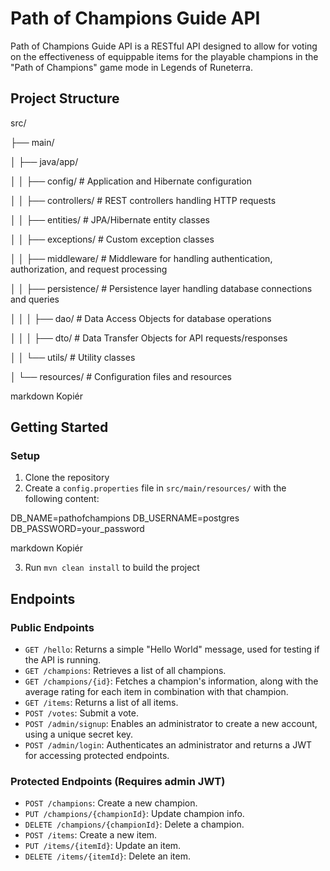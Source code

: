 # Path of Champions Guide API

Path of Champions Guide API is a RESTful API designed to allow for voting on the effectiveness of equippable items for the playable champions in the "Path of Champions" game mode in Legends of Runeterra.

## Project Structure

src/ 

├── main/ 

│ ├── java/app/ 

│ │ ├── config/ # Application and Hibernate configuration 

│ │ ├── controllers/ # REST controllers handling HTTP requests 

│ │ ├── entities/ # JPA/Hibernate entity classes 

│ │ ├── exceptions/ # Custom exception classes 

│ │ ├── middleware/ # Middleware for handling authentication, authorization, and request processing 

│ │ ├── persistence/ # Persistence layer handling database connections and queries 

│ │ │ ├── dao/ # Data Access Objects for database operations 

│ │ │ ├── dto/ # Data Transfer Objects for API requests/responses 

│ │ └── utils/ # Utility classes 

│ └── resources/ # Configuration files and resources 


markdown
Kopiér

## Getting Started

### Setup

1. Clone the repository
2. Create a `config.properties` file in `src/main/resources/` with the following content:

DB_NAME=pathofchampions DB_USERNAME=postgres DB_PASSWORD=your_password

markdown
Kopiér

3. Run `mvn clean install` to build the project

## Endpoints

### Public Endpoints

- `GET /hello`: Returns a simple "Hello World" message, used for testing if the API is running.
- `GET /champions`: Retrieves a list of all champions.
- `GET /champions/{id}`: Fetches a champion's information, along with the average rating for each item in combination with that champion.
- `GET /items`: Returns a list of all items.
- `POST /votes`: Submit a vote.
- `POST /admin/signup`: Enables an administrator to create a new account, using a unique secret key.
- `POST /admin/login`: Authenticates an administrator and returns a JWT for accessing protected endpoints.

### Protected Endpoints (Requires admin JWT)

- `POST /champions`: Create a new champion.
- `PUT /champions/{championId}`: Update champion info.
- `DELETE /champions/{championId}`: Delete a champion.
- `POST /items`: Create a new item.
- `PUT /items/{itemId}`: Update an item.
- `DELETE /items/{itemId}`: Delete an item.
